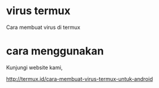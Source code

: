 # virus termux
Cara membuat virus di termux

# cara menggunakan
Kunjungi website kami,

http://termux.id/cara-membuat-virus-termux-untuk-android
